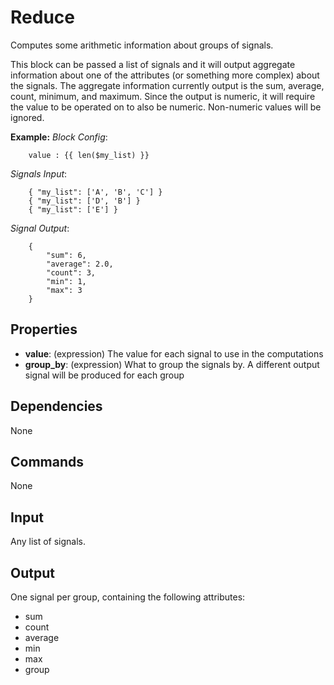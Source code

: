 Reduce
======

Computes some arithmetic information about groups of signals.

This block can be passed a list of signals and it will output aggregate information about one of the attributes (or something more complex) about the signals. The aggregate information currently output is the sum, average, count, minimum, and maximum. Since the output is numeric, it will require the value to be operated on to also be numeric. Non-numeric values will be ignored.

**Example:**
_Block Config_:

```
    value : {{ len($my_list) }}
```

_Signals Input_:

```
    { "my_list": ['A', 'B', 'C'] }
    { "my_list": ['D', 'B'] }
    { "my_list": ['E'] }
```

_Signal Output_:

```
    { 
        "sum": 6,
        "average": 2.0,
        "count": 3,
        "min": 1,
        "max": 3
    }
```

Properties
---------

-   **value**: (expression) The value for each signal to use in the computations
-   **group_by**: (expression) What to group the signals by. A different output signal will be produced for each group

Dependencies
------------
None

Commands
--------
None

Input
-----
Any list of signals.

Output
------
One signal per group, containing the following attributes:

- sum
- count
- average
- min
- max
- group
